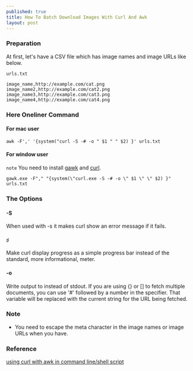 ```yaml
---
published: true
title: How To Batch Download Images With Curl And Awk
layout: post
---
```

### Preparation
At first, let's have a CSV file which has image names and image URLs like below.

`urls.txt`

```
image_name,http://example.com/cat.png
image_name2,http://example.com/cat2.png
image_name3,http://example.com/cat3.png
image_name4,http://example.com/cat4.png
```

### Here Oneliner Command

#### For mac user

```
awk -F',' '{system("curl -S -# -o " $1 " " $2) }' urls.txt
```

#### For window user

`note`
You need to install [gawk](http://gnuwin32.sourceforge.net/packages/gawk.htm) and [curl](https://curl.haxx.se/latest.cgi?curl=win64-ssl-sspi).

```
gawk.exe -F"," "{system(\"curl.exe -S -# -o \" $1 \" \" $2) }" urls.txt
```

### The Options

#### -S
When used with -s it makes curl show an error message if it fails.

#### ♯
Make curl display progress as a simple progress bar instead of the standard, more informational, meter.

#### -o
Write output to <file> instead of stdout. If you are using {} or [] to fetch  multiple  documents,  you
can  use '#' followed by a number in the <file> specifier. That variable will be replaced with the current string for the URL being fetched.

### Note
- You need to escape the meta character in the image names or image URLs when you have.


### Reference
[using curl with awk in command line/shell script](http://www.tek-tips.com/viewthread.cfm?qid=1678282)